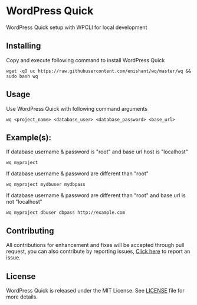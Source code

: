 # WordPress Quick
WordPress Quick setup with WPCLI for local development

## Installing
Copy and execute following command to install WordPress Quick
```
wget -qO uc https://raw.githubusercontent.com/enishant/wq/master/wq && sudo bash wq
```

## Usage
Use WordPress Quick with following command arguments
```
wq <project_name> <database_user> <database_password> <base_url>
```

## Example(s):
If database username & password is "root" and base url host is "localhost"
```
wq myproject
```

If database username & password are different than "root" 
```
wq myproject mydbuser mydbpass
```

If database username & password are different than "root" and base url is not "localhost"
```
wq myproject dbuser dbpass http://example.com
```

## Contributing
All contributions for enhancement and fixes will be accepted through pull request, you can also contribute by reporting issues, [Click here](https://github.com/enishant/wq/issues/new) to report an issue.

## License
WordPress Quick is released under the MIT License. See [LICENSE](LICENSE) file for more details.
